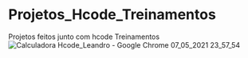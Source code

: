 # Projetos_Hcode_Treinamentos
Projetos feitos junto com hcode Treinamentos
![Calculadora Hcode_Leandro - Google Chrome 07_05_2021 23_57_54](https://user-images.githubusercontent.com/62818922/117523695-16f15c00-af90-11eb-8a64-f8bc4b5ec2ba.png)

